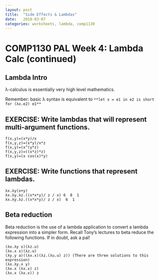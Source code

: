 ```yaml
---
layout: post
title:  "Side Effects & Lambdas"
date:   2018-03-07
categories: worksheets, lambda, comp1130
---
```


# COMP1130 PAL Week 4: Lambda Calc (continued)

## Lambda Intro

λ-calculus is essentially very high level mathematics.

Remember: basic λ syntax is equivalent to `**let x = e1 in e2 is short for (λx.e2) e1**`

## EXERCISE: Write lambdas that will represent multi-argument functions.

```
f(x,y)=(x*y)/x
f(x,y,z)=(x*y)/x*z
f(x,y)=(x^(y*z)
f(x,y,z)=((x*z)*z)
f(x,y)=(x cos(x)*y)
```

## EXERCISE: Write functions that represent lambdas.

```
λx.λy(x+y)
λx.λy.λz.((x*x*y)/ z / x) 6  8  1
λx.λy.λz.((x*x*y)/ z / x)  6  1
```

## Beta reduction

Beta reduction is the use of a lambda application to convert a lambda expression into a simpler form. Recall Tony’s lectures to beta reduce the following functions. If in doubt, ask a pal!

```
(λx.λy x)(λz.u)
(λx.x x)(λz.u)
(λy.y a)((λx.x)(λz.(λu.u) z)) (There are three solutions to this expression)
(λx.λy.x y)
(λx.x (λx.x) z)
(λx.x (λx.x)) z
```
